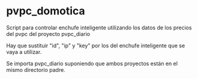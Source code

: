 # pvpc_domotica

Script para controlar enchufe inteligente utilizando los datos de los precios del pvpc del proyecto pvpc_diario

Hay que sustituir "id", "ip" y "key" por los del enchufe inteligente que se vaya a utilizar.

Se importa pvpc_diario suponiendo que ambos proyectos están en el mismo directorio padre.
